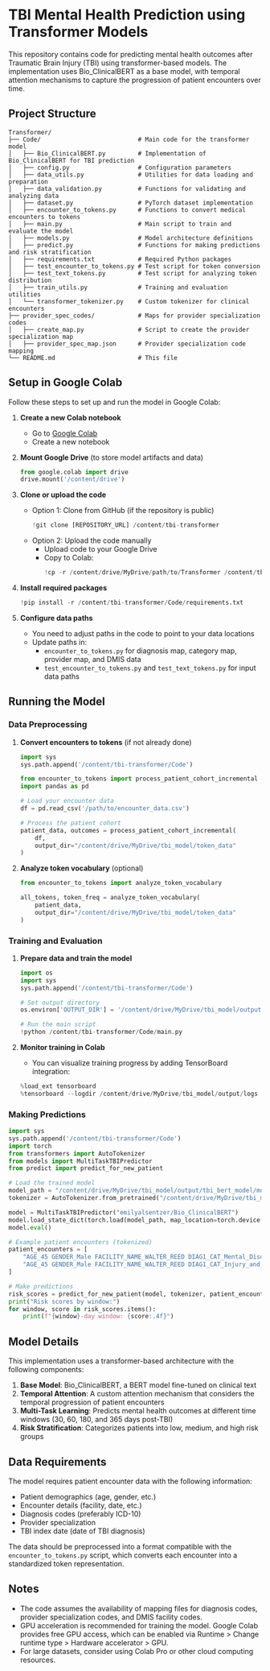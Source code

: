 # TBI Mental Health Prediction using Transformer Models

This repository contains code for predicting mental health outcomes after Traumatic Brain Injury (TBI) using transformer-based models. The implementation uses Bio_ClinicalBERT as a base model, with temporal attention mechanisms to capture the progression of patient encounters over time.

## Project Structure

```
Transformer/
├── Code/                           # Main code for the transformer model
│   ├── Bio_ClinicalBERT.py         # Implementation of Bio_ClinicalBERT for TBI prediction
│   ├── config.py                   # Configuration parameters
│   ├── data_utils.py               # Utilities for data loading and preparation
│   ├── data_validation.py          # Functions for validating and analyzing data
│   ├── dataset.py                  # PyTorch dataset implementation
│   ├── encounter_to_tokens.py      # Functions to convert medical encounters to tokens
│   ├── main.py                     # Main script to train and evaluate the model
│   ├── models.py                   # Model architecture definitions
│   ├── predict.py                  # Functions for making predictions and risk stratification
│   ├── requirements.txt            # Required Python packages
│   ├── test_encounter_to_tokens.py # Test script for token conversion
│   ├── test_text_tokens.py         # Test script for analyzing token distribution
│   ├── train_utils.py              # Training and evaluation utilities
│   └── transformer_tokenizer.py    # Custom tokenizer for clinical encounters
├── provider_spec_codes/            # Maps for provider specialization codes
│   ├── create_map.py               # Script to create the provider specialization map
│   ├── provider_spec_map.json      # Provider specialization code mapping
└── README.md                       # This file
```

## Setup in Google Colab

Follow these steps to set up and run the model in Google Colab:

1. **Create a new Colab notebook**
   - Go to [Google Colab](https://colab.research.google.com/)
   - Create a new notebook

2. **Mount Google Drive** (to store model artifacts and data)
   ```python
   from google.colab import drive
   drive.mount('/content/drive')
   ```

3. **Clone or upload the code**
   - Option 1: Clone from GitHub (if the repository is public)
     ```python
     !git clone [REPOSITORY_URL] /content/tbi-transformer
     ```
   - Option 2: Upload the code manually
     - Upload code to your Google Drive
     - Copy to Colab:
       ```python
       !cp -r /content/drive/MyDrive/path/to/Transformer /content/tbi-transformer
       ```

4. **Install required packages**
   ```python
   !pip install -r /content/tbi-transformer/Code/requirements.txt
   ```

5. **Configure data paths**
   - You need to adjust paths in the code to point to your data locations
   - Update paths in:
     - `encounter_to_tokens.py` for diagnosis map, category map, provider map, and DMIS data
     - `test_encounter_to_tokens.py` and `test_text_tokens.py` for input data paths

## Running the Model

### Data Preprocessing

1. **Convert encounters to tokens** (if not already done)
   ```python
   import sys
   sys.path.append('/content/tbi-transformer/Code')
   
   from encounter_to_tokens import process_patient_cohort_incremental
   import pandas as pd
   
   # Load your encounter data
   df = pd.read_csv('/path/to/encounter_data.csv')
   
   # Process the patient cohort
   patient_data, outcomes = process_patient_cohort_incremental(
       df, 
       output_dir="/content/drive/MyDrive/tbi_model/token_data"
   )
   ```

2. **Analyze token vocabulary** (optional)
   ```python
   from encounter_to_tokens import analyze_token_vocabulary
   
   all_tokens, token_freq = analyze_token_vocabulary(
       patient_data, 
       output_dir="/content/drive/MyDrive/tbi_model/token_data"
   )
   ```

### Training and Evaluation

1. **Prepare data and train the model**
   ```python
   import os
   import sys
   sys.path.append('/content/tbi-transformer/Code')
   
   # Set output directory
   os.environ['OUTPUT_DIR'] = '/content/drive/MyDrive/tbi_model/output'
   
   # Run the main script
   !python /content/tbi-transformer/Code/main.py
   ```

2. **Monitor training in Colab**
   - You can visualize training progress by adding TensorBoard integration:
   ```python
   %load_ext tensorboard
   %tensorboard --logdir /content/drive/MyDrive/tbi_model/output/logs
   ```

### Making Predictions

```python
import sys
sys.path.append('/content/tbi-transformer/Code')
import torch
from transformers import AutoTokenizer
from models import MultiTaskTBIPredictor
from predict import predict_for_new_patient

# Load the trained model
model_path = "/content/drive/MyDrive/tbi_model/output/tbi_bert_model/model.pt"
tokenizer = AutoTokenizer.from_pretrained("/content/drive/MyDrive/tbi_model/output/tbi_bert_model")

model = MultiTaskTBIPredictor("emilyalsentzer/Bio_ClinicalBERT")
model.load_state_dict(torch.load(model_path, map_location=torch.device('cpu')))
model.eval()

# Example patient encounters (tokenized)
patient_encounters = [
    "AGE_45 GENDER_Male FACILITY_NAME_WALTER_REED DIAG1_CAT_Mental_Disorders DIAG1_DESC_Post-traumatic stress disorder",
    "AGE_45 GENDER_Male FACILITY_NAME_WALTER_REED DIAG1_CAT_Injury_and_Poisoning DIAG1_DESC_Traumatic brain injury"
]

# Make predictions
risk_scores = predict_for_new_patient(model, tokenizer, patient_encounters, torch.device('cpu'))
print("Risk scores by window:")
for window, score in risk_scores.items():
    print(f"{window}-day window: {score:.4f}")
```

## Model Details

This implementation uses a transformer-based architecture with the following components:

1. **Base Model**: Bio_ClinicalBERT, a BERT model fine-tuned on clinical text
2. **Temporal Attention**: A custom attention mechanism that considers the temporal progression of patient encounters
3. **Multi-Task Learning**: Predicts mental health outcomes at different time windows (30, 60, 180, and 365 days post-TBI)
4. **Risk Stratification**: Categorizes patients into low, medium, and high risk groups

## Data Requirements

The model requires patient encounter data with the following information:
- Patient demographics (age, gender, etc.)
- Encounter details (facility, date, etc.)
- Diagnosis codes (preferably ICD-10)
- Provider specialization
- TBI index date (date of TBI diagnosis)

The data should be preprocessed into a format compatible with the `encounter_to_tokens.py` script, which converts each encounter into a standardized token representation.

## Notes

- The code assumes the availability of mapping files for diagnosis codes, provider specialization codes, and DMIS facility codes.
- GPU acceleration is recommended for training the model. Google Colab provides free GPU access, which can be enabled via Runtime > Change runtime type > Hardware accelerator > GPU.
- For large datasets, consider using Colab Pro or other cloud computing resources.